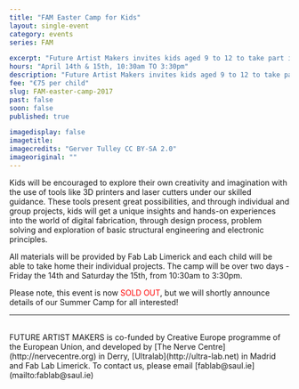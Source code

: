 ```yaml
---
title: "FAM Easter Camp for Kids"
layout: single-event
category: events
series: FAM

excerpt: "Future Artist Makers invites kids aged 9 to 12 to take part in a 2-day Easter camp. Boys and girls will explore their imagination and creativity using digital technologies!"
hours: "April 14th & 15th, 10:30am TO 3:30pm"
description: "Future Artist Makers invites kids aged 9 to 12 to take part in a 2-day Easter camp. Boys and girls will explore their imagination and creativity using digital technologies!"
fee: "€75 per child"
slug: FAM-easter-camp-2017
past: false
soon: false
published: true

imagedisplay: false
imagetitle:
imagecredits: "Gerver Tulley CC BY-SA 2.0"
imageoriginal: ""
---
```


Kids will be encouraged to explore their own creativity and imagination with the use of tools like 3D printers and laser cutters under our skilled guidance. These tools present great possibilities, and through individual and group projects, kids will get a unique insights and hands-on experiences into the world of digital fabrication, through design process, problem solving and exploration of basic structural engineering and electronic principles.

All materials will be provided by Fab Lab Limerick and each child will be able to take home their individual projects. The camp will be over two days - Friday the 14th and Saturday the 15th, from 10:30am to 3:30pm.

Please note, this event is now <span style="color:red">SOLD OUT</span>, but we will shortly announce details of our Summer Camp for all interested!

---
<br/>
FUTURE ARTIST MAKERS is co-funded by Creative Europe programme of the European Union, and developed by [The Nerve Centre](http://nervecentre.org) in Derry, [Ultralab](http://ultra-lab.net) in Madrid and Fab Lab Limerick. To contact us, please email [fablab@saul.ie](mailto:fablab@saul.ie)
